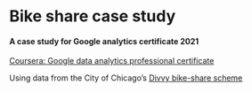 # Bike share case study
#### A case study for Google analytics certificate 2021

[Coursera: Google data analytics professional certificate](https://www.coursera.org/professional-certificates/google-data-analytics)

Using data from the City of Chicago’s [Divvy bike-share scheme](https://www.divvybikes.com/) [](https://www.divvybikes.com/data-license-agreement)

